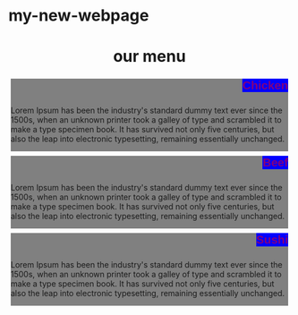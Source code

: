 # my-new-webpage

<!doctype html>
<html>
<head>
<meta charset="utf-8">
<meta name="viewport" content="width=device-width, initial-scale=1">
<title>my new webpage</title>
<style>
	
	p {
		width: 90%;
		height: 100px;
		box-sizing: border-box;
		margin-right: auto;
		margin-left: auto;
		font-family:helvetica;
		color: black;
	  }
	  .style{
	     text-align: center;
	  }
	  h2{
	  	
		margin: 0px;
		padding: 0px;
		font-family:helvetica;
		color: purple;
		float: right;
		background-color: blue;
	  }
	 
	  
	  .row {
	width: 100%;
}
@media(min-width: 992px){
	.col-lg-1, .col-lg-2, .col-lg-3, .col-lg-4, .col-lg-5, .col-lg-6, .col-lg-7, .col-lg-8, .col-lg-9, .col-lg-10, .col-lg-11, .col-lg-12 {
		float: left;
		border: 1px solid green;
		background-color: gray;
		padding: 0px;
		margin: 40px;
		border: 70px;
	}
	.col-lg-1{
	width: 8.33%;
}	
.col-lg-2{
	width: 16.66%;
}	
.col-lg-3{
	width: 25%;
}	
.col-lg-4{
	width: 33%;
}	
.col-lg-5{
	width:41.66%; 
}	
.col-lg-6{
	width: 50%;
}	
.col-lg-7{
	width: 58.33%;
}	
.col-lg-8{
	width: 66.66%;
}	
.col-lg-9{
	width: 74.99%;
}	
.col-lg-10{
	width: 83.33%;
}	
.col-lg-11{
	width: 91.66%;
}	
.col-lg-12{
	width: 100%;
}	
}
@media(min-width: 768px)and (max-width: 991px){
	.col-md-1, .col-md-2, .col-md-3, .col-md-4, .col-md-5, .col-md-6, .col-md-7, .col-md-8, .col-md-9, .col-md-10, .col-md-11, .col-md-12 {
		float: left;
		border: 1px solid green;
		background-color: gray;
		padding: 0px;
		margin: 4px;
		border: 50px;
        
	}
.col-md-1{
	width: 8.33%;
}	
.col-md-2{

	width: 16.66%;
}	
.col-md-3{
	width: 25%;
}	
.col-md-4{
	width: 33%;
}	
.col-md-5{
	width:41.66%; 
}	
.col-md-6{
	width: 50%;
}	
.col-md-7{
	width: 58.33%;
}	
.col-md-8{
	width: 66.66%;
}	
.col-md-9{
	width: 74.99%;
}	
.col-md-10{
	width: 83.33%;
}	
.col-md-11{
	width: 91.66%;
}	
.col-md-12{
	width: 100%;
}	
}
@media(max-width: 767px){
	.col-sm-1, .col-sm-2, .col-sm-3, .col-sm-4, .col-sm-5, .col-sm-6, .col-sm-7, .col-sm-8, .col-sm-9, .col-sm-10, .col-sm-11, .col-sm-12 {
		float: left;
		border: 1px solid green;
		background-color: gray;
		padding: 10px;
		margin: 10px;
		border: 30px;
	}
	
.col-sm-1{
	width: 8.33%;
}	
.col-sm-2{
	width: 16.66%;
}	
.col-sm-3{
	width: 25%;
}	
.col-sm-4{
	width: 33%;
}	
.col-sm-5{
	width:41.66%; 
}	
.col-sm-6{
	width: 50%;
}	
.col-sm-7{
	width: 58.33%;
}	
.col-sm-8{
	width: 66.66%;
}	
.col-sm-9{
	width: 74.99%;
}	
.col-sm-10{
	width: 83.33%;
}	
.col-sm-11{
	width: 91.66%;
}	
.col-sm-12{
	width: 100%;
}	
		
}
</style>
</head>
<body>
	<div>
	<h1 class="style">our menu</h1>
</div>
	<div class="row">
		<div class="col-lg-3 col-md-5 col-sm-12"><h2>Chicken</h2><br><br><p> Lorem Ipsum has been the industry's standard dummy text ever since the 1500s, when an unknown printer took a galley of type and scrambled it to make a type specimen book. It has survived not only five centuries, but also the leap into electronic typesetting, remaining essentially unchanged.</p></div>
		<div class="col-lg-3 col-md-5 col-sm-12"><h2>Beef</h2><br><br><p> Lorem Ipsum has been the industry's standard dummy text ever since the 1500s, when an unknown printer took a galley of type and scrambled it to make a type specimen book. It has survived not only five centuries, but also the leap into electronic typesetting, remaining essentially unchanged.</p></div>
		<div class="col-lg-3 col-md-10 col-sm-12"><h2>Sushi</h2><br><br><p> Lorem Ipsum has been the industry's standard dummy text ever since the 1500s, when an unknown printer took a galley of type and scrambled it to make a type specimen book. It has survived not only five centuries, but also the leap into electronic typesetting, remaining essentially unchanged.</p></div>	
        
	</div>	

    
</body>
</html>
